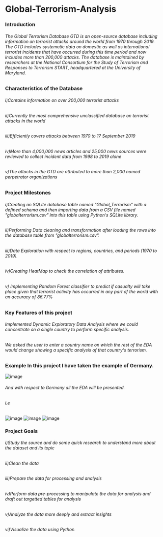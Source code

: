 # Global-Terrorism-Analysis

### Introduction
###### The Global Terrorism Database GTD is an open-source database including information on terrorist attacks around the world from 1970 through 2019. The GTD includes systematic data on domestic as well as international terrorist incidents that have occurred during this time period and now includes more than 200,000 attacks. The database is maintained by researchers at the National Consortium for the Study of Terrorism and Responses to Terrorism START, headquartered at the University of Maryland.


### Characteristics of the Database
###### i)Contains information on over 200,000 terrorist attacks
###### ii)Currently the most comprehensive unclassified database on terrorist attacks in the world
###### iii)Efficiently covers attacks between 1970 to 17 September 2019
###### iv)More than 4,000,000 news articles and 25,000 news sources were reviewed to collect incident data from 1998 to 2019 alone
###### v)The attacks in the GTD are attributed to more than 2,000 named perpetrator organizations

### Project Milestones
###### i)Creating an SQLite database table named "Global_Terrorism" with a defined schema and then importing data from a CSV file named "globalterrorism.csv" into this table using Python's SQLite library.
###### ii)Performing Data cleaning and transformation after loading the rows into the database table from "globalterrorism.csv".
###### iii)Data Exploration with respect to regions, countries, and periods (1970 to 2019).
###### iv)Creating HeatMap to check the correlation of attributes.
###### v) Implementing Random Forest classifier to predict if casualty will take place given that terrorist activity has occurred in any part of the world with an accuracy of 86.77%

### Key Features of this project
###### Implemented Dynamic Exploratory Data Analysis where we could concentrate on a single country to perform specific analysis.
###### We asked the user to enter a country name on which the rest of the EDA would change showing a specific analysis of that country's terrorism.
### Example In this project I have taken the example of Germany.

![image](https://github.com/Tanish007/Global-Terrorism-Analysis/assets/25193512/57b06864-e16a-45f1-83b0-8ad28cb0f51c)

###### And with respect to Germany all the EDA will be presented.
###### i.e
![image](https://github.com/Tanish007/Global-Terrorism-Analysis/assets/25193512/1b59ae5e-976c-4f6f-ab0e-fc6015d8a2e0)
![image](https://github.com/Tanish007/Global-Terrorism-Analysis/assets/25193512/d2d9b9d5-cbde-463b-9236-ddc7c8454420)
![image](https://github.com/Tanish007/Global-Terrorism-Analysis/assets/25193512/c3da845e-c73f-4f3d-aebc-fef7f072377b)


### Project Goals
###### i)Study the source and do some quick research to understand more about the dataset and its topic
###### ii)Clean the data
###### iii)Prepare the data for processing and analysis
###### iv)Perform data pre-processing to manipulate the data for analysis and draft out targetted tables for analysis
###### v)Analyze the data more deeply and extract insights
###### vi)Visualize the data using Python. 
